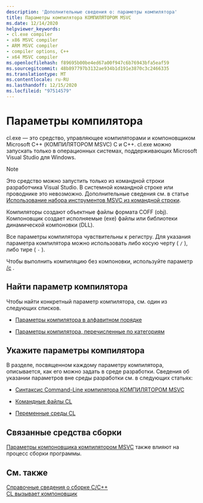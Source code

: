 ```yaml
---
description: 'Дополнительные сведения о: параметры компилятора'
title: Параметры компилятора КОМПИЛЯТОРОМ MSVC
ms.date: 12/14/2020
helpviewer_keywords:
- cl.exe compiler
- x86 MSVC compiler
- ARM MSVC compiler
- compiler options, C++
- x64 MSVC compiler
ms.openlocfilehash: f89695b00be4ed67a00f947c6b76943bfa5eaf59
ms.sourcegitcommit: 48b897797b3132ae934b1d191e3870c3c2466335
ms.translationtype: MT
ms.contentlocale: ru-RU
ms.lasthandoff: 12/15/2020
ms.locfileid: "97514579"
---
```

# <a name="compiler-options"></a>Параметры компилятора

cl.exe — это средство, управляющее компиляторами и компоновщиком Microsoft C++ (КОМПИЛЯТОРОМ MSVC) C и C++. cl.exe можно запускать только в операционных системах, поддерживающих Microsoft Visual Studio для Windows.

> [!NOTE]
> Это средство можно запустить только из командной строки разработчика Visual Studio. В системной командной строке или проводнике это невозможно. Дополнительные сведения см. в статье [Использование набора инструментов MSVC из командной строки](../building-on-the-command-line.md).

Компиляторы создают объектные файлы формата COFF (obj). Компоновщик создает исполняемые (exe) файлы или библиотеки динамической компоновки (DLL).

Все параметры компилятора чувствительны к регистру. Для указания параметра компилятора можно использовать либо косую черту ( `/` ), либо тире ( `-` ).

Чтобы выполнить компиляцию без компоновки, используйте параметр [/c](c-compile-without-linking.md) .

## <a name="find-a-compiler-option"></a>Найти параметр компилятора

Чтобы найти конкретный параметр компилятора, см. один из следующих списков.

- [Параметры компилятора в алфавитном порядке](compiler-options-listed-alphabetically.md)

- [Параметры компилятора, перечисленные по категориям](compiler-options-listed-by-category.md)

## <a name="specify-compiler-options"></a>Укажите параметры компилятора

В разделе, посвященном каждому параметру компилятора, описывается, как его можно задать в среде разработки. Сведения об указании параметров вне среды разработки см. в следующих статьях:

- [Синтаксис Command-Line компилятора КОМПИЛЯТОРОМ MSVC](compiler-command-line-syntax.md)

- [Командные файлы CL](cl-command-files.md)

- [Переменные среды CL](cl-environment-variables.md)

## <a name="related-build-tools"></a>Связанные средства сборки

[Параметры компоновщика компилятором MSVC](linker-options.md) также влияют на процесс сборки программы.

## <a name="see-also"></a>См. также

[Справочные сведения о сборке C/C++](c-cpp-building-reference.md)<br/>
[CL вызывает компоновщик](cl-invokes-the-linker.md)
